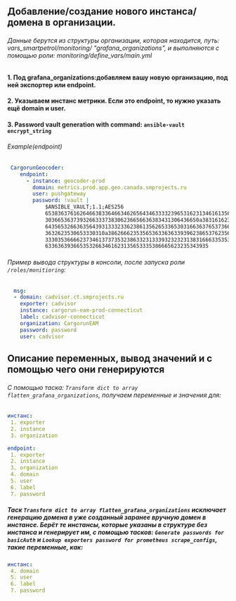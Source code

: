 
## Добавление/создание нового инстанса/домена в организации.


###### _Данные берутся из структуры организации, которая находится, путь: vars_smartpetrol/monitoring/ "grafana_organizations", и выполняются c помощью роли: monitoring/define_vars/main.yml_




#### 1. Под grafana_organizations:добавляем вашу новую организацию, под ней экспортер или endpoint.

#### 2. Указываем инстанс метрики. Если это endpoint, то нужно указать ещё domain и user.

#### 3. Password vault generation with command: `ansible-vault encrypt_string`



###### _Example(endpoint)_

``` yaml
 CargorunGeocoder:
    endpoint:
      - instance: geocoder-prod
        domain: metrics.prod.app.geo.canada.smprojects.ru
        user: pushgateway
        password: !vault |
            $ANSIBLE_VAULT;1.1;AES256
            65383637616264663833646634626564346333323965316231346161356338383932366534653237
            3036653637393266333738306236656636383431306436650a383161623735633066396165623162
            64356532663635643931333233623861356265336530316636376537366438313263303538366661
            3632623530653330310a386266623535653633636339396238653762356663306565626338366239
            33303536666237346137373532386332313339323232313831666335353838306636643363656266
            6336363936653532663461623135653335386665623235343935
```
            
            
 

###### _Пример вывода структуры в консоли, после запуска роли `/roles/monitioring`:_
```yaml
  msg:
  - domain: cadvisor.ct.smprojects.ru
    exporter: cadvisor
    instance: cargorun-eam-prod-connecticut
    label: cadvisor-connecticut
    organization: CargorunEAM
    password: password
    user: cadvisor
```



## Описание переменных, вывод значений и с помощью чего они генерируются

###### _С помощью таска: `Transform dict to array flatten_grafana_organizations`, получаем переменные и значения для:_
```yaml
инстанс:
 1. exporter 
 2. instance
 3. organization
````
```yaml
endpoint:
 1. exporter 
 2. instance
 3. organization
 4. domain 
 5. user
 6. label
 7. password
```
##### _Таск `Transform dict to array flatten_grafana_organizations` исключает генерацию домена в уже созданный заранее вручную домен в инстансе. Берёт те инстансы, которые указаны в структуре без инстанса и генерирует им, с помощью тасков: `Generate passwords for basicAuth` и `Lookup exporters password for prometheus scrape_configs`, такие переменные, как:_
```yaml
инстанс:
 4. domain 
 5. user
 6. label
 7. password
```
